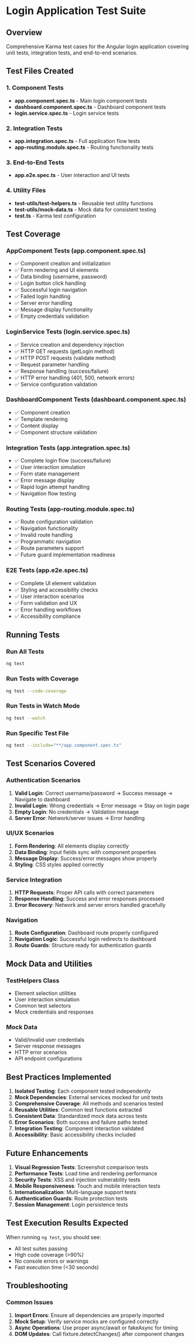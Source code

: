 # Login Application Test Suite

## Overview
Comprehensive Karma test cases for the Angular login application covering unit tests, integration tests, and end-to-end scenarios.

## Test Files Created

### 1. Component Tests
- **app.component.spec.ts** - Main login component tests
- **dashboard.component.spec.ts** - Dashboard component tests
- **login.service.spec.ts** - Login service tests

### 2. Integration Tests
- **app.integration.spec.ts** - Full application flow tests
- **app-routing.module.spec.ts** - Routing functionality tests

### 3. End-to-End Tests
- **app.e2e.spec.ts** - User interaction and UI tests

### 4. Utility Files
- **test-utils/test-helpers.ts** - Reusable test utility functions
- **test-utils/mock-data.ts** - Mock data for consistent testing
- **test.ts** - Karma test configuration

## Test Coverage

### AppComponent Tests (app.component.spec.ts)
- ✅ Component creation and initialization
- ✅ Form rendering and UI elements
- ✅ Data binding (username, password)
- ✅ Login button click handling
- ✅ Successful login navigation
- ✅ Failed login handling
- ✅ Server error handling
- ✅ Message display functionality
- ✅ Empty credentials validation

### LoginService Tests (login.service.spec.ts)
- ✅ Service creation and dependency injection
- ✅ HTTP GET requests (getLogin method)
- ✅ HTTP POST requests (validate method)
- ✅ Request parameter handling
- ✅ Response handling (success/failure)
- ✅ HTTP error handling (401, 500, network errors)
- ✅ Service configuration validation

### DashboardComponent Tests (dashboard.component.spec.ts)
- ✅ Component creation
- ✅ Template rendering
- ✅ Content display
- ✅ Component structure validation

### Integration Tests (app.integration.spec.ts)
- ✅ Complete login flow (success/failure)
- ✅ User interaction simulation
- ✅ Form state management
- ✅ Error message display
- ✅ Rapid login attempt handling
- ✅ Navigation flow testing

### Routing Tests (app-routing.module.spec.ts)
- ✅ Route configuration validation
- ✅ Navigation functionality
- ✅ Invalid route handling
- ✅ Programmatic navigation
- ✅ Route parameters support
- ✅ Future guard implementation readiness

### E2E Tests (app.e2e.spec.ts)
- ✅ Complete UI element validation
- ✅ Styling and accessibility checks
- ✅ User interaction scenarios
- ✅ Form validation and UX
- ✅ Error handling workflows
- ✅ Accessibility compliance

## Running Tests

### Run All Tests
```bash
ng test
```

### Run Tests with Coverage
```bash
ng test --code-coverage
```

### Run Tests in Watch Mode
```bash
ng test --watch
```

### Run Specific Test File
```bash
ng test --include="**/app.component.spec.ts"
```

## Test Scenarios Covered

### Authentication Scenarios
1. **Valid Login**: Correct username/password → Success message → Navigate to dashboard
2. **Invalid Login**: Wrong credentials → Error message → Stay on login page
3. **Empty Login**: No credentials → Validation message
4. **Server Error**: Network/server issues → Error handling

### UI/UX Scenarios
1. **Form Rendering**: All elements display correctly
2. **Data Binding**: Input fields sync with component properties
3. **Message Display**: Success/error messages show properly
4. **Styling**: CSS styles applied correctly

### Service Integration
1. **HTTP Requests**: Proper API calls with correct parameters
2. **Response Handling**: Success and error responses processed
3. **Error Recovery**: Network and server errors handled gracefully

### Navigation
1. **Route Configuration**: Dashboard route properly configured
2. **Navigation Logic**: Successful login redirects to dashboard
3. **Route Guards**: Structure ready for authentication guards

## Mock Data and Utilities

### TestHelpers Class
- Element selection utilities
- User interaction simulation
- Common test selectors
- Mock credentials and responses

### Mock Data
- Valid/invalid user credentials
- Server response messages
- HTTP error scenarios
- API endpoint configurations

## Best Practices Implemented

1. **Isolated Testing**: Each component tested independently
2. **Mock Dependencies**: External services mocked for unit tests
3. **Comprehensive Coverage**: All methods and scenarios tested
4. **Reusable Utilities**: Common test functions extracted
5. **Consistent Data**: Standardized mock data across tests
6. **Error Scenarios**: Both success and failure paths tested
7. **Integration Testing**: Component interaction validated
8. **Accessibility**: Basic accessibility checks included

## Future Enhancements

1. **Visual Regression Tests**: Screenshot comparison tests
2. **Performance Tests**: Load time and rendering performance
3. **Security Tests**: XSS and injection vulnerability tests
4. **Mobile Responsiveness**: Touch and mobile interaction tests
5. **Internationalization**: Multi-language support tests
6. **Authentication Guards**: Route protection tests
7. **Session Management**: Login persistence tests

## Test Execution Results Expected

When running `ng test`, you should see:
- All test suites passing
- High code coverage (>90%)
- No console errors or warnings
- Fast execution time (<30 seconds)

## Troubleshooting

### Common Issues
1. **Import Errors**: Ensure all dependencies are properly imported
2. **Mock Setup**: Verify service mocks are configured correctly
3. **Async Operations**: Use proper async/await or fakeAsync for timing
4. **DOM Updates**: Call fixture.detectChanges() after component changes